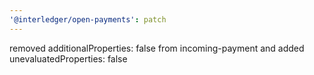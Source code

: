 ```yaml
---
'@interledger/open-payments': patch
---
```


removed additionalProperties: false from incoming-payment and added unevaluatedProperties: false
